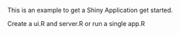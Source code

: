 This is an example to get a Shiny Application get started.

Create a ui.R and server.R or run a single app.R

